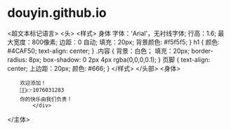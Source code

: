 # douyin.github.io
<超文本标记语言>
<头>
    <meta charset="UTF-8">
    <title>我的共享网页</title>
    <样式>
        身体
            字体：'Arial'，无衬线字体;
            行高：1.6;
            最大宽度：800像素;
            边距：0 自动;
            填充：20px;
            背景颜色: #f5f5f5;
        }
        h1 {
            颜色: #4CAF50;
            text-align: center;
        }
        .内容 {
            背景：白色；
            填充：20px;
            border-radius: 8px;
            box-shadow: 0 2px 4px rgba(0,0,0,0.1);
        }
        页脚 {
            text-align: center;
            上边距：20px;
            颜色: #666;
        }
    </样式>
</头部>
<身体>
    
        欢迎添加！
        🐧🐧👉1076031283
        你的快乐由我们负责！
            </div>
 
</主体>
</html>
